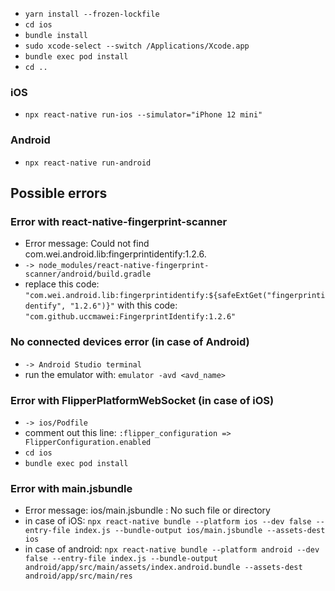 * `yarn install --frozen-lockfile`
* `cd ios`
* `bundle install`
* `sudo xcode-select --switch /Applications/Xcode.app`
* `bundle exec pod install`
* `cd ..`

### iOS

* `npx react-native run-ios --simulator="iPhone 12 mini"`

### Android

* `npx react-native run-android`

## Possible errors

### Error with react-native-fingerprint-scanner
* Error message: Could not find com.wei.android.lib:fingerprintidentify:1.2.6.
* `-> node_modules/react-native-fingerprint-scanner/android/build.gradle`
* replace this code: `"com.wei.android.lib:fingerprintidentify:${safeExtGet("fingerprintidentify", "1.2.6")}"`
with this code: `"com.github.uccmawei:FingerprintIdentify:1.2.6"`

### No connected devices error (in case of Android)
* `-> Android Studio terminal`
* run the emulator with: `emulator -avd <avd_name>`

### Error with FlipperPlatformWebSocket (in case of iOS)
* `-> ios/Podfile`
* comment out this line: `:flipper_configuration => FlipperConfiguration.enabled`
* `cd ios`
* `bundle exec pod install`

### Error with main.jsbundle
* Error message: ios/main.jsbundle : No such file or directory
* in case of iOS: `npx react-native bundle --platform ios --dev false --entry-file index.js --bundle-output ios/main.jsbundle --assets-dest ios`
* in case of android: `npx react-native bundle --platform android --dev false --entry-file index.js --bundle-output android/app/src/main/assets/index.android.bundle --assets-dest android/app/src/main/res`

